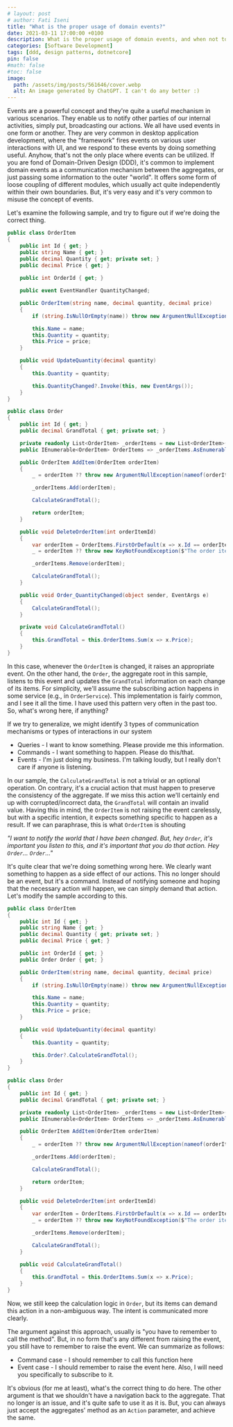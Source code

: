 ```yaml
---
# layout: post
# author: Fati Iseni
title: "What is the proper usage of domain events?"
date: 2021-03-11 17:00:00 +0100
description: What is the proper usage of domain events, and when not to use them!
categories: [Software Development]
tags: [ddd, design patterns, dotnetcore]
pin: false
#math: false
#toc: false
image:
  path: /assets/img/posts/561646/cover.webp
  alt: An image generated by ChatGPT. I can't do any better :)
---
```

Events are a powerful concept and they're quite a useful mechanism in various scenarios. They enable us to notify other parties of our internal activities, simply put, broadcasting our actions. We all have used events in one form or another. They are very common in desktop application development, where the "framework" fires events on various user interactions with UI, and we respond to these events by doing something useful. Anyhow, that's not the only place where events can be utilized. If you are fond of Domain-Driven Design (DDD), it's common to implement domain events as a communication mechanism between the aggregates, or just passing some information to the outer "world". It offers some form of loose coupling of different modules, which usually act quite independently within their own boundaries. But, it's very easy and it's very common to misuse the concept of events.

Let's examine the following sample, and try to figure out if we're doing the correct thing.

```c#
public class OrderItem
{
    public int Id { get; }
    public string Name { get; }
    public decimal Quantity { get; private set; }
    public decimal Price { get; }
	
	public int OrderId { get; }

    public event EventHandler QuantityChanged;

    public OrderItem(string name, decimal quantity, decimal price)
    {
        if (string.IsNullOrEmpty(name)) throw new ArgumentNullException(nameof(name));

        this.Name = name;
        this.Quantity = quantity;
        this.Price = price;
    }

    public void UpdateQuantity(decimal quantity)
    {
        this.Quantity = quantity;

        this.QuantityChanged?.Invoke(this, new EventArgs());
    }
}

public class Order
{
    public int Id { get; }
    public decimal GrandTotal { get; private set; }

    private readonly List<OrderItem> _orderItems = new List<OrderItem>();
    public IEnumerable<OrderItem> OrderItems => _orderItems.AsEnumerable();

    public OrderItem AddItem(OrderItem orderItem)
    {
        _ = orderItem ?? throw new ArgumentNullException(nameof(orderItem));

        _orderItems.Add(orderItem);

        CalculateGrandTotal();

        return orderItem;
    }

    public void DeleteOrderItem(int orderItemId)
    {
        var orderItem = OrderItems.FirstOrDefault(x => x.Id == orderItemId);
        _ = orderItem ?? throw new KeyNotFoundException($"The order item with Id: {orderItemId} is not found!");

        _orderItems.Remove(orderItem);

        CalculateGrandTotal();
    }

    public void Order_QuantityChanged(object sender, EventArgs e)
    {
        CalculateGrandTotal();
    }

    private void CalculateGrandTotal()
    {
        this.GrandTotal = this.OrderItems.Sum(x => x.Price);
    }
}
```

In this case, whenever the `OrderItem` is changed, it raises an appropriate event. On the other hand, the `Order`, the aggregate root in this sample, listens to this event and updates the `GrandTotal` information on each change of its items. For simplicity, we'll assume the subscribing action happens in some service (e.g., in `OrderService`). This implementation is fairly common, and I see it all the time. I have used this pattern very often in the past too. So, what's wrong here, if anything?

If we try to generalize, we might identify 3 types of communication mechanisms or types of interactions in our system
- Queries - I want to know something. Please provide me this information.
- Commands - I want something to happen. Please do this/that.
- Events - I'm just doing my business. I'm talking loudly, but I really don't care if anyone is listening.

In our sample, the `CalculateGrandTotal` is not a trivial or an optional operation. On contrary, it's a crucial action that must happen to preserve the consistency of the aggregate. If we miss this action we'll certainly end up with corrupted/incorrect data, the `GrandTotal` will contain an invalid value. Having this in mind, the `OrderItem` is not raising the event carelessly, but with a specific intention, it expects something specific to happen as a result. If we can paraphrase, this is what `OrderItem` is shouting 

*"I want to notify the world that I have been changed. But, hey `Order`, it's important you listen to this, and it's important that you do that action. Hey `Order`... `Order`..."*

It's quite clear that we're doing something wrong here. We clearly want something to happen as a side effect of our actions. This no longer should be an event, but it's a command. Instead of notifying someone and hoping that the necessary action will happen, we can simply demand that action. Let's modify the sample according to this.

```c#
public class OrderItem
{
    public int Id { get; }
    public string Name { get; }
    public decimal Quantity { get; private set; }
    public decimal Price { get; }

    public int OrderId { get; }
    public Order Order { get; }

    public OrderItem(string name, decimal quantity, decimal price)
    {
        if (string.IsNullOrEmpty(name)) throw new ArgumentNullException(nameof(name));

        this.Name = name;
        this.Quantity = quantity;
        this.Price = price;
    }

    public void UpdateQuantity(decimal quantity)
    {
        this.Quantity = quantity;

        this.Order?.CalculateGrandTotal();
    }
}

public class Order
{
    public int Id { get; }
    public decimal GrandTotal { get; private set; }

    private readonly List<OrderItem> _orderItems = new List<OrderItem>();
    public IEnumerable<OrderItem> OrderItems => _orderItems.AsEnumerable();

    public OrderItem AddItem(OrderItem orderItem)
    {
        _ = orderItem ?? throw new ArgumentNullException(nameof(orderItem));

        _orderItems.Add(orderItem);

        CalculateGrandTotal();

        return orderItem;
    }

    public void DeleteOrderItem(int orderItemId)
    {
        var orderItem = OrderItems.FirstOrDefault(x => x.Id == orderItemId);
        _ = orderItem ?? throw new KeyNotFoundException($"The order item with Id: {orderItemId} is not found!");

        _orderItems.Remove(orderItem);

        CalculateGrandTotal();
    }

    public void CalculateGrandTotal()
    {
        this.GrandTotal = this.OrderItems.Sum(x => x.Price);
    }
}
```

Now, we still keep the calculation logic in `Order`, but its items can demand this action in a non-ambiguous way. The intent is communicated more clearly.

The argument against this approach, usually is "you have to remember to call the method". But, in no form that's any different from raising the event, you still have to remember to raise the event. We can summarize as follows:
- Command case - I should remember to call this function here
- Event case - I should remember to raise the event here. Also, I will need you specifically to subscribe to it.

It's obvious (for me at least), what's the correct thing to do here. The other argument is that we shouldn't have a navigation back to the aggregate. That no longer is an issue, and it's quite safe to use it as it is. But, you can always just accept the aggregates' method as an `Action` parameter, and achieve the same.